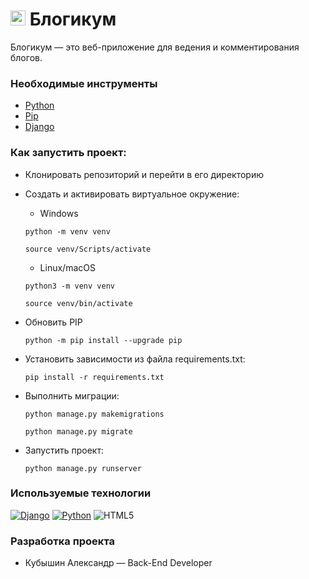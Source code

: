 # <img src="https://s8d5.turboimg.net/sp/5109159e6d4a480e1e2ad2e631178759/logo.png" width="24" height="24"> Блогикум

Блогикум — это веб-приложение для ведения и комментирования блогов.


### Необходимые инструменты

* [Python](https://www.python.org/)
* [Pip](https://pypi.org/project/pip/)
* [Django](https://www.djangoproject.com/)


### Как запустить проект:

* Клонировать репозиторий и перейти в его директорию

* Cоздать и активировать виртуальное окружение:

    * Windows
    ```shell
    python -m venv venv
    ```
    ```shell
    source venv/Scripts/activate
    ```

    * Linux/macOS
    ```shell
    python3 -m venv venv
    ```
    ```shell
    source venv/bin/activate
    ```


* Обновить PIP

    ```shell
    python -m pip install --upgrade pip
    ```

* Установить зависимости из файла requirements.txt:

    ```shell
    pip install -r requirements.txt
    ```

* Выполнить миграции:

    ```shell
    python manage.py makemigrations
    ```
    ```shell
    python manage.py migrate
    ```


* Запустить проект:

    ```shell
    python manage.py runserver
    ```

### Используемые технологии

[![Django](https://img.shields.io/badge/django-%23092E20.svg?style=for-the-badge&logo=django&logoColor=white)](https://www.djangoproject.com/)
[![Python](https://img.shields.io/badge/python-3670A0?style=for-the-badge&logo=python&logoColor=ffdd54)](https://www.python.org/)
![HTML5](https://img.shields.io/badge/html5-%23E34F26.svg?style=for-the-badge&logo=html5&logoColor=white)

### Разработка проекта

* Кубышин Александр — Back-End Developer